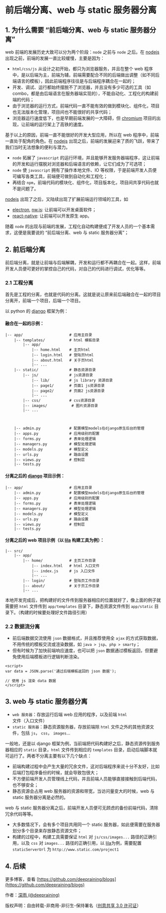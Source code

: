 # 前后端分离、web 与 static 服务器分离

## 1. 为什么需要 “前后端分离、web 与 static 服务器分离”

web 前端的发展历史大致可以分为两个阶段：`node` 之前与 `node` 之后。在 [nodejs](https://github.com/nodejs/node) 出现之前，前端的发展一直比较缓慢，主要是因为：

- `html/css/js` 从设计之初开始，都只为浏览器服务，并且在整个 web 程序中，是以后端为主，前端为辅，前端需要配合不同的后端做出调整（如不同后端语言的模板），因此前端程序往往是与后端程序耦合在一起的；
- 开发、调试、运行都始终摆脱不了浏览器，并且没有多少可选的工具（如 combo，都是由后端语言在服务器端实现的），不能自动化、工程化的构建前端的代码；
- 由于浏览器的运行方式，前端代码一直不能有效的做到模块化、组件化，项目也无法版本化管理，项目间也不能很好的共享代码；
- 浏览器运行速度低下，也是早期前端发展的一大障碍，但 [chromium](https://chromium.googlesource.com/) 项目的出现，让前端的运行架上了高铁的速度。

基于以上的原因，前端一直不能很好的开发大型应用，所以在 web 程序中，前端一直处于配角的角色。在 [nodejs](https://github.com/nodejs/node) 出现之后，前端的发展迎来了质的飞跃，带来了我们当时无法想象的便利与潜力。

- `node` 拓展了 `javascript` 的运行环境，并且能够开发服务器端程序，这让前端的开发和运行摆脱对浏览器和后端语言的依赖，让它们成为了可选项；
- `node` 使 `javascript` 拥有了操作本地文件、IO 等权限，于是前端开发人员便可编写各类工具，前端便可做到自动化和工程化；
- 再结合 `npm`，前端代码的模块化、组件化，项目版本化，项目间共享代码也就不是问题了。

[nodejs](https://github.com/nodejs/node) 出现了之后，又陆续出现了扩展前端运行领域的工具，如

- [electron](https://github.com/electron/electron), [nw.js](https://github.com/nwjs/nw.js): 让前端可以开发桌面软件；
- [react-native](https://github.com/facebook/react-native): 让前端可以开发原生 app。

随着 `node` 的出现与前端的发展，工程化自动构建便成了开发人员的一个基本需求，这便是我要说的 “前后端分离、web 与 static 服务器分离”；

## 2. 前后端分离

前后端分离，就是让前端与后端解耦，开发和运行都不再耦合在一起。这样，前端开发人员便可更好的掌控自己的代码，对自己的代码进行调试，优化等等。

### 2.1 工程分离

首先是工程的分离，也就是代码的分离。这就是说让原来前后端融合在一起的项目分离开，前端一个项目，后端一个项目。

以 python 的 [django](https://github.com/django/django) 框架为例：

#### 融合在一起的示例：

```
|-- app/                     # 应用主目录
    |-- templates/           # html 模板目录
        |-- app/
            |-- home.html    # 主页html
            |-- login.html   # 登陆页html
            |-- about.html   # 关于页html
            |-- ...
    |-- static/              # 静态资源目录
        |-- js/              # js资源目录
            |-- lib/         # js library 资源目录
            |-- page1/       # 页面1 js资源目录
            |-- page2/       # 页面2 js资源目录
            |-- ...
        |-- css/             # css资源目录
        |-- images/           # 图片资源目录
        |-- ...



    |-- admin.py             # 配置模型models在django原生后台的管理
    |-- apps.py              # 应用级别的配置
    |-- forms.py             # 表单处理逻辑
    |-- managers.py          # 模型处理逻辑
    |-- models.py            # 模型定义
    |-- urls.py              # 路由设置
    |-- views.py             # 控制层
    |-- tests.py
```

#### 分离之后的 [django](https://github.com/django/django) 项目示例：

```
|-- app/                     # 应用主目录
    |-- admin.py             # 配置模型models在django原生后台的管理
    |-- apps.py              # 应用级别的配置
    |-- forms.py             # 表单处理逻辑
    |-- managers.py          # 模型处理逻辑
    |-- models.py            # 模型定义
    |-- urls.py              # 路由设置
    |-- views.py             # 控制层
    |-- tests.py
```

#### 分离之后的 web 项目示例（以 [lila](https://github.com/deepraining/lila) 构建工具为例）：

```
|-- src/
    |-- app/
        |-- home/            # 主页工作目录
            |-- index.html   # html 入口文件
            |-- index.js     # js 入口文件
            |-- ...
        |-- login/           # 登陆页工作目录
        |-- about/           # 关于页工作目录
        |-- ...
```

本地开发完成后，把构建好的文件传到服务器相应的位置就好了，像上面的例子就需要把 `html` 文件传到 `app/templates` 目录下，静态资源文件传到 `app/static` 目录下。（构建的时候要处理好文件路径引用）

### 2.2 数据流分离

- 前后端数据交流使用 `json` 数据格式，并且推荐使用全 `ajax` 的方式获取数据，不用传统的模板交流或渲染数据，如 `java > jsp`、`php > smarty`；
- 但有时候为了加快前端响应速度，也可以把 `json` 数据通过模板返回，但要避免使用后端模板进行逻辑判断渲染。

```
<script>
var data = JSON.parse('通过后端模板返回的 json 数据');

// 使用 js 渲染 data 数据
</script>
```

## 3. web 与 static 服务器分离

- `web 服务器`：存放运行后端 web 应用的程序，以及前端 `html` 文件（入口文件）
- `static 服务器`：静态资源服务器，存放前端除 `html` 文件之外的其他资源文件，包括 `js`， `css`， `images`...

一般地，还是以 django 框架为例，当前端把代码构建好之后，静态资源传到服务器相应的 `static` 目录，`html` 文件传到相应的 `templates` 目录，启动后端脚本就可运行了。两者不分离主要有以下几个缺点：

- 前端构建过程中会产生大量的冗余文件，这对后端程序来说十分不友好，比如后端打包程序备份的时候，就会导致包很大；
- 不方便前端开发人员管理线上代码，并且前端人员能够直接接触到后端代码，也不够安全；
- 静态资源会占用 web 服务器的资源和带宽，当访问量变大的时候，web 与 static 服务器分离是必然的。

web 与 static 服务器分离之后，前端开发人员便可无顾虑的备份前端代码，清除冗余代码等等。

- 大多数情况下，会有多个项目共用同一个 static 服务器，如此便需要在服务器划分多个目录来存放静态资源文件；
- 构建的过程中，构建工具需要保证 `html` 对 `js/css/images...` 路径的正确引用，以及 `css` 对 `images...` 路径的正确引用，以 [lila](https://github.com/deepraining/lila)为例，需要配置 `staticServerUrl` 为 `http://www.static.com/project1`

## 4. 后续

更多博客，查看 [https://github.com/deepraining/blogs](https://github.com/deepraining/blogs)

作者：[深雨 (@deepraining)](https://github.com/deepraining)

版权声明：自由转载-非商用-非衍生-保持署名（[创意共享 3.0 许可证](https://creativecommons.org/licenses/by-nc-nd/3.0/deed.zh)）
